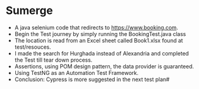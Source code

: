 # Sumerge
* A java selenium code that redirects to https://www.booking.com.
* Begin the Test journey by simply running the BookingTest.java class
* The location is read from an Excel sheet called Book1.xlsx found at test/resouces.
* I made the search for Hurghada instead of Alexandria and completed the Test till tear down process.
* Assertions, using POM design pattern, the data provider is guaranteed.
* Using TestNG as an Automation Test Framework.
* Conclusion: Cypress is more suggested in the next test plan#
